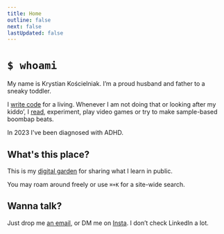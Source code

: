 ```yaml
---
title: Home
outline: false
next: false
lastUpdated: false
---
```


# `$ whoami`

My name is Krystian Kościelniak. I’m a proud husband and father to a sneaky toddler.

I [write code](https://github.com/kkoscielniak) for a living. Whenever I am not doing that or looking after my kiddo’, I [read](/reading/reading-list), experiment, play video games or try to make sample-based boombap beats.

In 2023 I've been diagnosed with ADHD.

## What's this place?

This is my [digital garden](others/digital-garden) for sharing what I learn in public.

You may roam around freely or use `⌘+K` for a site-wide search.

## Wanna talk?

Just drop me <a href="mailto:krystiankoscielniak@proton.me">an email</a>, or DM me on [Insta](https://instagram.com/pankoscielniak). I don’t check LinkedIn a lot.
